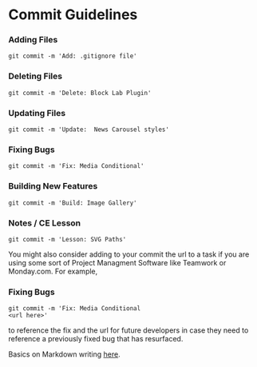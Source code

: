 # Commit Guidelines


### Adding Files
```
git commit -m 'Add: .gitignore file'
```

### Deleting Files
```
git commit -m 'Delete: Block Lab Plugin'
```

### Updating Files
```
git commit -m 'Update:  News Carousel styles'
```

### Fixing Bugs
```
git commit -m 'Fix: Media Conditional'
```

### Building New Features
```
git commit -m 'Build: Image Gallery'
```

### Notes / CE Lesson
```
git commit -m 'Lesson: SVG Paths'
```


You might also consider adding to your commit the url to 
a task if you are using some sort of Project Managment Software
like Teamwork or Monday.com. For example, 
### Fixing Bugs
```
git commit -m 'Fix: Media Conditional
<url here>'
```
to reference the fix and the url for future developers in case they need to reference a previously fixed bug that has resurfaced. 



Basics on Markdown writing [here](https://help.github.com/en/github/writing-on-github/basic-writing-and-formatting-syntax).
